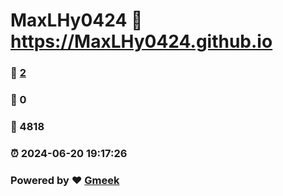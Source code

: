 # MaxLHy0424 :link: https://MaxLHy0424.github.io 
### :page_facing_up: [2](https://MaxLHy0424.github.io/tag.html) 
### :speech_balloon: 0 
### :hibiscus: 4818 
### :alarm_clock: 2024-06-20 19:17:26 
### Powered by :heart: [Gmeek](https://github.com/Meekdai/Gmeek)

